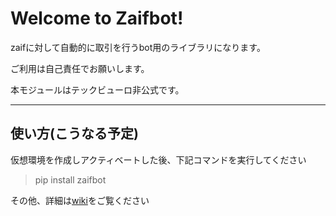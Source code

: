 Welcome to Zaifbot!
===================


zaifに対して自動的に取引を行うbot用のライブラリになります。

ご利用は自己責任でお願いします。

本モジュールはテックビューロ非公式です。


----------


使い方(こうなる予定)
-------------
仮想環境を作成しアクティベートした後、下記コマンドを実行してください

> pip install zaifbot

その他、詳細は[wiki][1]をご覧ください

  [1]: https://github.com/Akira-Taniguchi/zaifbot/wiki

